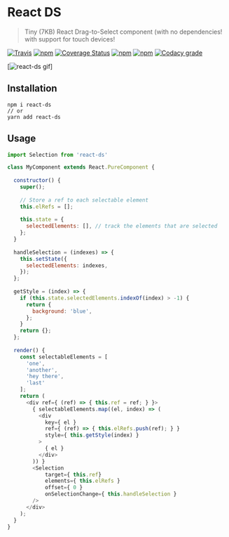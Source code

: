 # React DS
> Tiny (7KB) React Drag-to-Select component (with no dependencies! with support for touch devices!

[![Travis](https://img.shields.io/travis/aurbano/react-ds.svg)](https://travis-ci.org/aurbano/react-ds)
[![npm](https://img.shields.io/npm/v/react-ds.svg)](https://www.npmjs.com/package/react-ds)
[![Coverage Status](https://coveralls.io/repos/github/aurbano/react-ds/badge.svg?branch=master)](https://coveralls.io/github/aurbano/react-ds?branch=master)
[![npm](https://img.shields.io/npm/dm/react-ds.svg)](https://www.npmjs.com/package/react-ds)
[![npm](https://img.shields.io/npm/l/react-ds.svg)](https://www.npmjs.com/package/react-ds)
[![Codacy grade](https://img.shields.io/codacy/grade/e2589a609bdc4c56bd49c232a65dab4e.svg)](https://www.codacy.com/app/aurbano/react-ds)

[![react-ds gif](https://raw.githubusercontent.com/aurbano/react-ds/master/examples/react-ds.gif)]

## Installation

```console
npm i react-ds
// or
yarn add react-ds
```

## Usage

```js
import Selection from 'react-ds'

class MyComponent extends React.PureComponent {
  
  constructor() {
    super();
    
    // Store a ref to each selectable element
    this.elRefs = [];
    
    this.state = {
      selectedElements: [], // track the elements that are selected
    };
  }
  
  handleSelection = (indexes) => {
    this.setState({
      selectedElements: indexes,
    });
  };
  
  getStyle = (index) => {
    if (this.state.selectedElements.indexOf(index) > -1) {
      return {
        background: 'blue',
      };
    }
    return {};
  };
  
  render() {
    const selectableElements = [
      'one',
      'another',
      'hey there',
      'last'
    ];
    return (
      <div ref={ (ref) => { this.ref = ref; } }>
        { selectableElements.map((el, index) => (
          <div
            key={ el }
            ref={ (ref) => { this.elRefs.push(ref); } }
            style={ this.getStyle(index) }
          >
            { el }
          </div>
        )) }
        <Selection
            target={ this.ref}
            elements={ this.elRefs }
            offset={ 0 }
            onSelectionChange={ this.handleSelection }
        />
      </div>
    );
  }
}
```